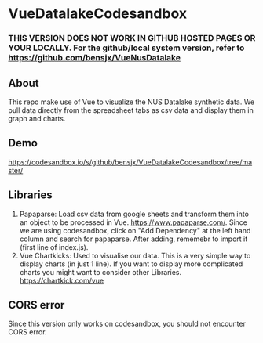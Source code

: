 # VueDatalakeCodesandbox

### THIS VERSION DOES NOT WORK IN GITHUB HOSTED PAGES OR YOUR LOCALLY. For the github/local system version, refer to https://github.com/bensjx/VueNusDatalake

## About
This repo make use of Vue to visualize the NUS Datalake synthetic data. We pull data directly from the spreadsheet tabs as csv data and display them in graph and charts.

## Demo
https://codesandbox.io/s/github/bensjx/VueDatalakeCodesandbox/tree/master/

## Libraries
1. Papaparse: Load csv data from google sheets and transform them into an object to be processed in Vue.
https://www.papaparse.com/.
Since we are using codesandbox, click on "Add Dependency" at the left hand column and search for papaparse.
After adding, rememebr to import it (first line of index.js).
2. Vue Chartkicks: Used to visualise our data. This is a very simple way to display charts (in just 1 line). If you want to display more complicated charts you might want to consider other Libraries.
https://chartkick.com/vue

## CORS error
Since this version only works on codesandbox, you should not encounter CORS error.
